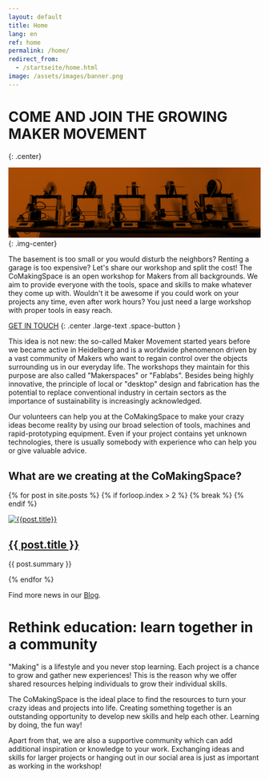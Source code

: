 ```yaml
---
layout: default
title: Home
lang: en
ref: home
permalink: /home/
redirect_from:
  - /startseite/home.html
image: /assets/images/banner.png
---
```

 
# COME AND JOIN THE GROWING MAKER MOVEMENT
{: .center}

![Banner](/assets/images/banner.png "Banner"){: .img-center}

The basement is too small or you would disturb the neighbors? Renting a garage is too expensive? Let's share our workshop and split the cost!
The CoMakingSpace is an open workshop for Makers from all backgrounds. We aim to provide everyone with the tools, space and skills to make whatever they come up with.
Wouldn't it be awesome if you could work on your projects any time, even after work hours? You just need a large workshop with proper tools in easy reach.

[GET IN TOUCH](/contact) 
{: .center .large-text .space-button }

This idea is not new: the so-called Maker Movement started years before we became active in Heidelberg and is a worldwide phenomenon driven by a vast community of Makers who want to regain control over the objects surrounding us in our everyday life. The workshops they maintain for this purpose are also called "Makerspaces" or "Fablabs". Besides being highly innovative, the principle of local or "desktop" design and fabrication has the potential to replace conventional industry in certain sectors as the importance of sustainability is increasingly acknowledged.

Our volunteers can help you at the CoMakingSpace to make your crazy ideas become reality by using our broad selection of tools, machines and rapid-prototyping equipment. Even if your project contains yet unknown technologies, there is usually somebody with experience who can help you or give valuable advice.

## What are we creating at the CoMakingSpace?

{% for post in site.posts %}
    {% if forloop.index > 2 %}
      {% break %}
    {% endif %}
  
<div class="{% cycle 'post', 'post' %}">
<div class="post-image">
  <a href="{{ post.url }}"><img src="{{post.image}}" alt="{{post.title}}"></a>
</div>
<div class="post-teaser">
  <div class="post-teaser-title">
    <h2><a href="{{ post.url }}">{{ post.title }}</a></h2>
  </div>
  <div class="post-teaser-content">
  <p>{{ post.summary }}</p>
  </div>
</div>
</div>
  
{% endfor %}

Find more news in our [Blog](/news/). 

# Rethink education: learn together in a community
"Making" is a lifestyle and you never stop learning. Each project is a chance to grow and gather new experiences! This is the reason why we offer shared resources helping individuals to grow their individual skills.

The CoMakingSpace is the ideal place to find the resources to turn your crazy ideas and projects into life. Creating something together is an outstanding opportunity to develop new skills and help each other. Learning by doing, the fun way!

Apart from that, we are also a supportive community which can add additional inspiration or knowledge to your work. Exchanging ideas and skills for larger projects or hanging out in our social area is just as important as working in the workshop!
